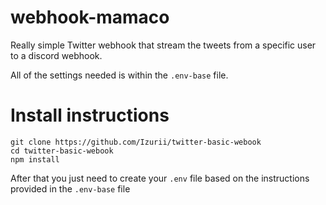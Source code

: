 # webhook-mamaco

Really simple Twitter webhook that stream the tweets from a specific user to a discord webhook.

All of the settings needed is within the `.env-base` file.

# Install instructions

```
git clone https://github.com/Izurii/twitter-basic-webook
cd twitter-basic-webook
npm install
```

After that you just need to create your `.env` file based on the instructions provided in the `.env-base` file
